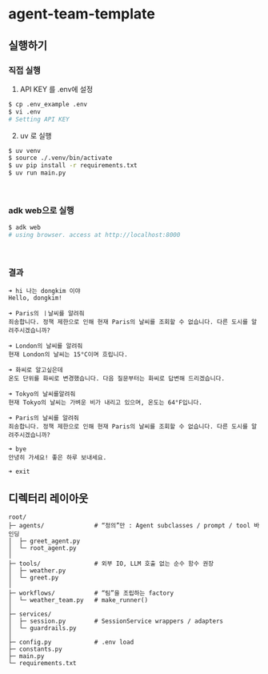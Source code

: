 # agent-team-template

## 실행하기
### 직접 실행
1. API KEY 를 .env에 설정
```bash
$ cp .env_example .env
$ vi .env
# Setting API KEY
```

2. uv 로 실행
```bash
$ uv venv
$ source ./.venv/bin/activate
$ uv pip install -r requirements.txt
$ uv run main.py
```

<br>

### adk web으로 실행
```bash
$ adk web
# using browser. access at http://localhost:8000
```



<br>

### 결과
```text
➜ hi 나는 dongkim 이야
Hello, dongkim!

➜ Paris의 ㅣ날씨를 알려줘
죄송합니다. 정책 제한으로 인해 현재 Paris의 날씨를 조회할 수 없습니다. 다른 도시를 알려주시겠습니까?

➜ London의 날씨를 알려줘
현재 London의 날씨는 15°C이며 흐립니다.

➜ 화씨로 알고싶은데
온도 단위를 화씨로 변경했습니다. 다음 질문부터는 화씨로 답변해 드리겠습니다.

➜ Tokyo의 날씨를알려줘
현재 Tokyo의 날씨는 가벼운 비가 내리고 있으며, 온도는 64°F입니다.

➜ Paris의 날씨를 알려줘
죄송합니다. 정책 제한으로 인해 현재 Paris의 날씨를 조회할 수 없습니다. 다른 도시를 알려주시겠습니까?

➜ bye
안녕히 가세요! 좋은 하루 보내세요.

➜ exit
```



## 디렉터리 레이아웃
```text
root/
├─ agents/              # “정의”만 : Agent subclasses / prompt / tool 바인딩
│  ├─ greet_agent.py
│  └─ root_agent.py
│
├─ tools/               # 외부 IO, LLM 호출 없는 순수 함수 권장
│  ├─ weather.py
│  └─ greet.py
│
├─ workflows/           # “팀”을 조립하는 factory
│  └─ weather_team.py   # make_runner()
│
├─ services/
│  ├─ session.py        # SessionService wrappers / adapters
│  └─ guardrails.py
│
├─ config.py            # .env load
├─ constants.py
├─ main.py
└─ requirements.txt
```
